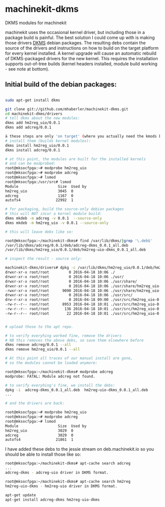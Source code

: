 # machinekit-dkms
DKMS modules for machinekit

machinekit uses the occasional kernel driver, but including those in a package build is painful.
The best solution I could come up with is making those drivers [DKMS](https://en.wikipedia.org/wiki/Dynamic_Kernel_Module_Support) debian packages.
The resulting debs contain the source of the
drivers and instructions on how to build on the target platform for every kernel installed. A kernel upgrade
will cause an automatic rebuild of DKMS-packaged drivers for the new kernel. This requires the installation
supports out-of-tree builds (kernel headers installed, module build working - see note at bottom).

## Initial build of the debian packages:

````bash

sudo apt-get install dkms

git clone git://github.com/mhaberler/machinekit-dkms.git
cd machinekit-dkms/drivers
# tell dkms about the new modules:
dkms add hm2reg_uio/0.0.1
dkms add adcreg/0.0.1

ä these steps are only 'on target' (where you actually need the kmods built)
# install them (builds kernel modules):
dkms install hm2reg_uio/0.0.1
dkms install adcreg/0.0.1

# at this point, the modules are built for the installed kernels
# and can be modprobed:
root@mksocfpga:~# modprobe hm2reg_uio
root@mksocfpga:~# modprobe adcreg
root@mksocfpga:~# lsmod
root@mksocfpga:/usr/src# lsmod
Module                  Size  Used by
hm2reg_uio              3045  0
adcreg                  1167  0
autofs4                22992  1

# for packaging, build the source-only debian packages
# this will NOT incur a kernel module build:
dkms mkdeb -m adcreg -v 0.0.1  --source-only
dkms mkdeb -m hm2reg_uio -v 0.0.1 --source-only

# this will leave debs like so:

root@mksocfpga:~/machinekit-dkms# find /var/lib/dkms/|grep '\.deb$'
/var/lib/dkms/adcreg/0.0.1/deb/adcreg-dkms_0.0.1_all.deb
/var/lib/dkms/hm2reg_uio/0.0.1/deb/hm2reg-uio-dkms_0.0.1_all.deb

# inspect the result - source only:

machinekit-dkms/drivers# dpkg -c /var/lib/dkms/hm2reg_uio/0.0.1/deb/hm2reg-uio-dkms_0.0.1_all.deb
drwxr-xr-x root/root         0 2016-04-18 10:06 ./
drwxr-xr-x root/root         0 2016-04-18 10:06 ./usr/
drwxr-xr-x root/root         0 2016-04-18 10:06 ./usr/share/
drwxr-xr-x root/root         0 2016-04-18 10:06 ./usr/share/hm2reg_uio-dkms/
-rwxr-xr-x root/root      9090 2016-04-18 10:06 ./usr/share/hm2reg_uio-dkms/postinst
drwxr-xr-x root/root         0 2016-04-18 10:06 ./usr/src/
drw-r-xr-x root/root         0 2016-04-18 09:00 ./usr/src/hm2reg_uio-0.0.1/
-rw-r--r-- root/root      8953 2016-04-18 10:01 ./usr/src/hm2reg_uio-0.0.1/hm2reg_uio.c
-rw-r--r-- root/root       136 2016-04-18 10:01 ./usr/src/hm2reg_uio-0.0.1/dkms.conf
-rw-r--r-- root/root        22 2016-04-18 10:01 ./usr/src/hm2reg_uio-0.0.1/Makefile


# upload those to the apt repo.

# to verify everyhing worked fine, remove the drivers
# NB this removes the above debs, so save them elsewhere before
dkms remove adcreg/0.0.1 --all
dkms remove hm2reg_uio/0.0.1 --all

# At this point all traces of our manual install are gone,
# so the modules cannot be loaded anymore:

root@mksocfpga:~/machinekit-dkms# modprobe adcreg
modprobe: FATAL: Module adcreg not found.

# to verify everyhing's fine, we install the debs:
dpkg -i  adcreg-dkms_0.0.1_all.deb  hm2reg-uio-dkms_0.0.1_all.deb
...

# and the drivers are back:

root@mksocfpga:~# modprobe hm2reg_uio
root@mksocfpga:~# modprobe adcreg
root@mksocfpga:~# lsmod
Module                  Size  Used by
hm2reg_uio              3029  0
adcreg              	3029  0
autofs4                21861  1

`````

I have added these debs to the jessie stream on deb.machinekit.io
so you should be able to install those like so:

````bash
root@mksocfpga:~/machinekit-dkms# apt-cache search adcreg
...
adcreg-dkms - adcreg-uio driver in DKMS format.

root@mksocfpga:~/machinekit-dkms# apt-cache search hm2reg
hm2reg-uio-dkms - hm2reg-uio driver in DKMS format.

apt-get update
apt-get install adcreg-dkms hm2reg-uio-dkms 
`````




